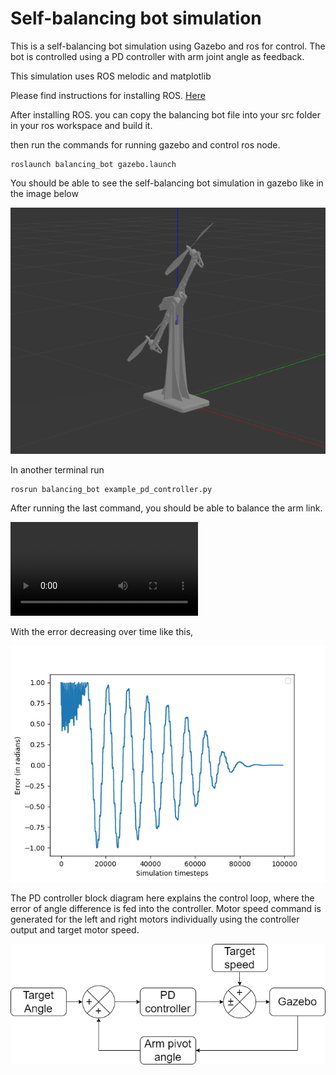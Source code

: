 # Self-balancing bot simulation

This is a self-balancing bot simulation using Gazebo and ros for control. The bot is controlled using a PD controller with arm joint angle as feedback.

This simulation uses ROS melodic and matplotlib

Please find instructions for installing ROS. [Here](http://wiki.ros.org/melodic)

After installing ROS. you can copy the balancing bot file into your src folder in your ros workspace and build it.

then run the commands for running gazebo and control ros node.

```
roslaunch balancing_bot gazebo.launch 
```
You should be able to see the self-balancing bot simulation in gazebo like in the image below

![gazebo](gazebo_sample.png)

In another terminal run

```
rosrun balancing_bot example_pd_controller.py 
```

After running the last command, you should be able to balance the arm link.

<video src="example_pd.mp4" controls="controls" style="max-width: 730px;">
</video>

With the error decreasing over time like this,

![error](sample.png)

The PD controller block diagram here explains the control loop, where the error of angle difference is fed into the controller. Motor speed command is generated for the left and right motors individually using the controller output and target motor speed.

![pid](blk_diag.png)



